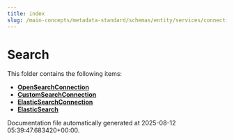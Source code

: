 ```yaml
---
title: index
slug: /main-concepts/metadata-standard/schemas/entity/services/connections/search
---
```


# Search

This folder contains the following items:

- [**OpenSearchConnection**](/main-concepts/metadata-standard/schemas/entity/services/connections/search/opensearchconnection)
- [**CustomSearchConnection**](/main-concepts/metadata-standard/schemas/entity/services/connections/search/customsearchconnection)
- [**ElasticSearchConnection**](/main-concepts/metadata-standard/schemas/entity/services/connections/search/elasticsearchconnection)
- [**ElasticSearch**](/main-concepts/metadata-standard/schemas/entity/services/connections/search/elasticsearch)


Documentation file automatically generated at 2025-08-12 05:39:47.683420+00:00.
